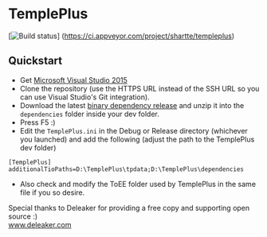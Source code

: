 # TemplePlus

[![Build status](https://ci.appveyor.com/api/projects/status/github/GrognardsFromHell/TemplePlus?svg=true)]
(https://ci.appveyor.com/project/shartte/templeplus)

## Quickstart

* Get [Microsoft Visual Studio 2015](https://www.visualstudio.com/)
* Clone the repository (use the HTTPS URL instead of the SSH URL so you can use Visual Studio's Git integration).
* Download the latest [binary dependency release](https://github.com/GrognardsFromHell/TemplePlusDependencies/releases/) and unzip it into the ``dependencies`` folder inside your dev folder.
* Press F5 :)
* Edit the `TemplePlus.ini` in the Debug or Release directory (whichever you launched) and add the following (adjust the path to the TemplePlus dev folder)
```
[TemplePlus]
additionalTioPaths=D:\TemplePlus\tpdata;D:\TemplePlus\dependencies
```
* Also check and modify the ToEE folder used by TemplePlus in the same file if you so desire.

Special thanks to Deleaker for providing a free copy and supporting open source :)  
www.deleaker.com
